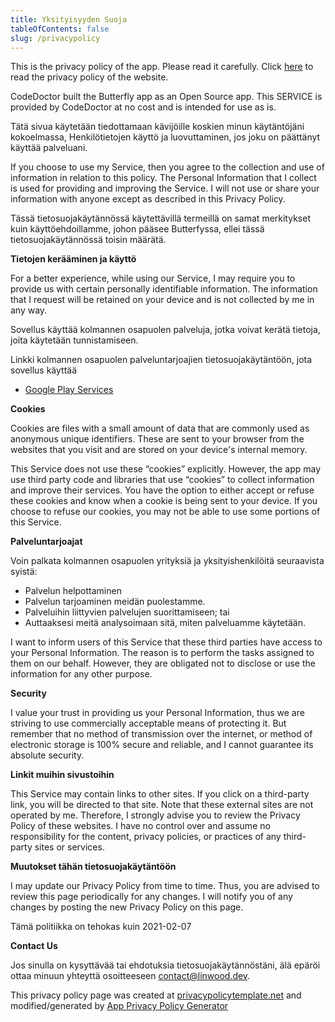 ```yaml
---
title: Yksityisyyden Suoja
tableOfContents: false
slug: /privacypolicy
---
```


This is the privacy policy of the app. Please read it carefully.
Click [here](https://go.linwood.dev/privacypolicy) to read the privacy policy of the website.

CodeDoctor built the Butterfly app as an Open Source app. This SERVICE is provided by CodeDoctor at no cost and is intended for use as is.

Tätä sivua käytetään tiedottamaan kävijöille koskien minun käytäntöjäni kokoelmassa, Henkilötietojen käyttö ja luovuttaminen, jos joku on päättänyt käyttää palveluani.

If you choose to use my Service, then you agree to the collection and use of information in relation to this policy. The Personal Information that I collect is used for providing and improving the
Service. I will not use or share your information with anyone except as described in this Privacy Policy.

Tässä tietosuojakäytännössä käytettävillä termeillä on samat merkitykset kuin käyttöehdoillamme, johon pääsee Butterfyssa, ellei tässä tietosuojakäytännössä toisin määrätä.

**Tietojen kerääminen ja käyttö**

For a better experience, while using our Service, I may require you to provide us with certain personally identifiable information. The information that I request will be retained on your device and
is not collected by me in any way.

Sovellus käyttää kolmannen osapuolen palveluja, jotka voivat kerätä tietoja, joita käytetään tunnistamiseen.

Linkki kolmannen osapuolen palveluntarjoajien tietosuojakäytäntöön, jota sovellus käyttää

- [Google Play Services](https://www.google.com/policies/privacy/)

**Cookies**

Cookies are files with a small amount of data that are commonly used as anonymous unique identifiers. These are sent to your browser from the websites that you visit and are stored on your device's
internal memory.

This Service does not use these “cookies” explicitly. However, the app may use third party code and libraries that use “cookies” to collect information and improve their services. You have the option
to either accept or refuse these cookies and know when a cookie is being sent to your device. If you choose to refuse our cookies, you may not be able to use some portions of this Service.

**Palveluntarjoajat**

Voin palkata kolmannen osapuolen yrityksiä ja yksityishenkilöitä seuraavista syistä:

- Palvelun helpottaminen
- Palvelun tarjoaminen meidän puolestamme.
- Palveluihin liittyvien palvelujen suorittamiseen; tai
- Auttaaksesi meitä analysoimaan sitä, miten palveluamme käytetään.

I want to inform users of this Service that these third parties have access to your Personal Information. The reason is to perform the tasks assigned to them on our behalf. However, they are obligated
not to disclose or use the information for any other purpose.

**Security**

I value your trust in providing us your Personal Information, thus we are striving to use commercially acceptable means of protecting it. But remember that no method of transmission over the internet,
or method of electronic storage is 100% secure and reliable, and I cannot guarantee its absolute security.

**Linkit muihin sivustoihin**

This Service may contain links to other sites. If you click on a third-party link, you will be directed to that site. Note that these external sites are not operated by me. Therefore, I strongly
advise you to review the Privacy Policy of these websites. I have no control over and assume no responsibility for the content, privacy policies, or practices of any third-party sites or services.

**Muutokset tähän tietosuojakäytäntöön**

I may update our Privacy Policy from time to time. Thus, you are advised to review this page periodically for any changes. I will notify you of any changes by posting the new Privacy Policy on this
page.

Tämä politiikka on tehokas kuin 2021-02-07

**Contact Us**

Jos sinulla on kysyttävää tai ehdotuksia tietosuojakäytännöstäni, älä epäröi ottaa minuun yhteyttä osoitteeseen contact@linwood.dev.

This privacy policy page was created at [privacypolicytemplate.net](https://privacypolicytemplate.net) and modified/generated
by [App Privacy Policy Generator](https://app-privacy-policy-generator.nisrulz.com/)
